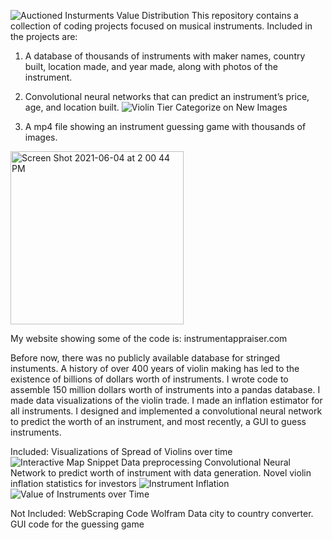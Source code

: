 ![Auctioned Insturments Value Distribution](https://user-images.githubusercontent.com/57462166/120853636-fba34d80-c549-11eb-8ed7-3a76460e7419.png)
This repository contains a collection of coding projects focused on musical instruments. 
Included in the projects are:
1. A database of thousands of instruments with maker names, country built, location made, and year made, along with photos of the instrument. 

3. Convolutional neural networks that can predict an instrument’s price, age, and location built.
![Violin Tier Categorize on New Images](https://user-images.githubusercontent.com/57462166/120851029-402cea00-c546-11eb-9ebe-bc53bd016495.png)

3. A mp4 file showing an instrument guessing game with thousands of images.
<img width="277" alt="Screen Shot 2021-06-04 at 2 00 44 PM" src="https://user-images.githubusercontent.com/57462166/120850623-b0873b80-c545-11eb-8628-d1c73d39b83e.png">

My website showing some of the code is: instrumentappraiser.com

Before now, there was no publicly available database for stringed instuments. A history of over 400 years of violin making has led to the existence of billions of dollars worth of instruments. I wrote code to assemble 150 million dollars worth of instruments into a pandas database. I made data visualizations of the violin trade. I made an inflation estimator for all instruments. I designed and implemented a convolutional neural network to predict the worth of an instrument, and most recently, a GUI to guess instruments.

Included:
Visualizations of Spread of Violins over time
![Interactive Map Snippet](https://user-images.githubusercontent.com/57462166/120850985-2d1a1a00-c546-11eb-9cf4-b31145ec3ece.png)
Data preprocessing
Convolutional Neural Network to predict worth of instrument with data generation.
Novel violin inflation statistics for investors
![Instrument Inflation](https://user-images.githubusercontent.com/57462166/120851532-ef69c100-c546-11eb-9a80-18241c4b55c7.png)
![Value of Instruments over Time](https://user-images.githubusercontent.com/57462166/120851544-f42e7500-c546-11eb-8a08-bf32403743eb.png)

Not Included:
WebScraping Code
Wolfram Data city to country converter.
GUI code for the guessing game



